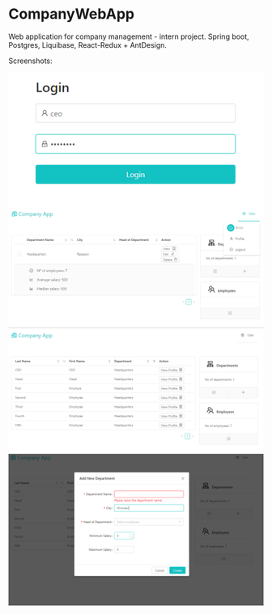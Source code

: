 # CompanyWebApp
Web application for company management - intern project. Spring boot, Postgres, Liquibase, React-Redux + AntDesign.

Screenshots:

![Login Page](/screenshots/loginpage.png?raw=true "Login Page")
![CEO Panel](/screenshots/ceopanel.png?raw=true "CEO Panel")
![Employee List](/screenshots/userlist.png?raw=true "Employee List")
![Modal](/screenshots/modal.png?raw=true "Modal")
